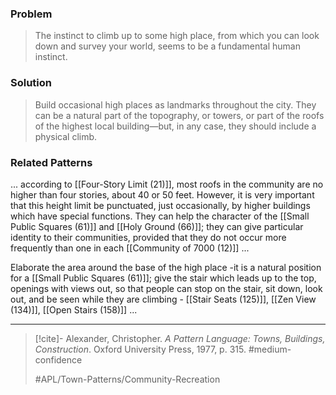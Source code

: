### Problem
>The instinct to climb up to some high place, from which you can look down and survey your world, seems to be a fundamental human instinct.

### Solution
>Build occasional high places as landmarks throughout the city. They can be a natural part of the topography, or towers, or part of the roofs of the highest local building—but, in any case, they should include a physical climb.

### Related Patterns
... according to [[Four-Story Limit (21)]], most roofs in the community are no higher than four stories, about 40 or 50 feet. However, it is very important that this height limit be punctuated, just occasionally, by higher buildings which have special functions. They can help the character of the [[Small Public Squares (61)]] and [[Holy Ground (66)]]; they can give particular identity to their communities, provided that they do not occur more frequently than one in each [[Community of 7000 (12)]] ... 

Elaborate the area around the base of the high place -it is a natural position for a [[Small Public Squares (61)]]; give the stair which leads up to the top, openings with views out, so that people can stop on the stair, sit down, look out, and be seen while they are climbing - [[Stair Seats (125)]], [[Zen View (134)]], [[Open Stairs (158)]] ...

---

> [!cite]- Alexander, Christopher. _A Pattern Language: Towns, Buildings, Construction_. Oxford University Press, 1977, p. 315.
> #medium-confidence
>
> #APL/Town-Patterns/Community-Recreation
